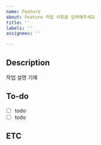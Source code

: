 ```yaml
---
name: Feature
about: Feature 작업 사항을 입력해주세요
title: ''
labels: ''
assignees: ''

---
```


## Description

작업 설명 기재

## To-do

- [ ] todo
- [ ] todo

## ETC
